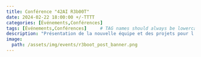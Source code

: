 ```yaml
---
title: Conférence "42AI R3b00T"
date: 2024-02-22 18:00:00 +/-TTTT
categories: [Événements,Conférences]
tags: [Événements,Conférences]     # TAG names should always be lowercase
description: "Présentation de la nouvelle équipe et des projets pour l'année"
image:
  path: /assets/img/events/r3boot_post_banner.png
---
```


